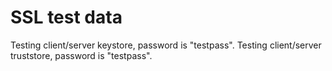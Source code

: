 SSL test data
===================

Testing client/server keystore, password is "testpass".
Testing client/server truststore, password is "testpass".
